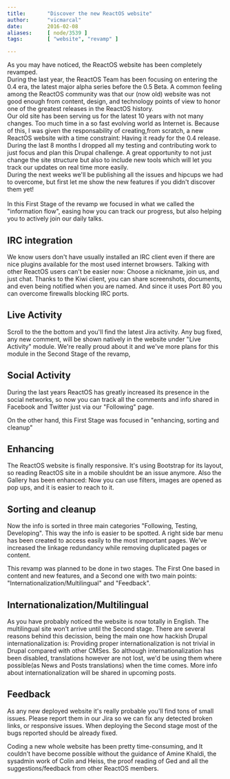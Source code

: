 ```yaml
---
title:       "Discover the new ReactOS website"
author:      "vicmarcal"
date:        2016-02-08
aliases:     [ node/3539 ]
tags:        [ "website", "revamp" ]

---
```


<p>As you may have noticed, the ReactOS website has been completely revamped.<br/>
During the last year, the ReactOS Team has been focusing on entering the 0.4 era, the latest major alpha series before the 0.5 Beta. A common feeling among the ReactOS community was that our (now old) website was not good enough from content, design, and technology points of view to honor one of the greatest releases in the ReactOS history.<br/>
Our old site has been serving us for the latest 10 years with not many changes. Too much time in a so fast evolving world as Internet is. Because of this, I was given the responsability of creating,from scratch, a new ReactOS website with a time constraint: Having it ready for the 0.4 release.<br/>During the last 8 months I dropped all my testing and contributing work to just focus and plan this Drupal challenge. A great opportunity to not just change the site structure but also to include new tools which will let you track our updates on real time more easily. <br/> During the next weeks we'll be publishing all the issues and hipcups we had to overcome, but first let me show the new features if you didn't discover them yet! <br/><br/>
In this First Stage of the revamp we focused in what we called the "information flow", easing how you can track our progress, but also helping you to actively join our daily talks. </p>

<h2> IRC integration </h2>
<p> We know users don't have usually installed an IRC client even if there are nice plugins available for the most used internet browsers. Talking with other ReactOS users can't be easier now: Choose a nickname, join us, and just chat. Thanks to the Kiwi client, you can share screenshots, documents, and even being notified when you are named. And since it uses Port 80 you can overcome firewalls blocking IRC ports.</p>

<h2> Live Activity </h2>
<p>Scroll to the the bottom and you'll find the latest Jira activity. Any bug fixed, any new comment, will be shown natively in the website under "Live Activity" module. We're really proud about it and we've more plans for this module in the Second Stage of the revamp, </p>

<h2> Social Activity </h2>
<p> During the last years ReactOS has greatly increased its presence in the social networks, so now you can track all the comments and info shared in Facebook and Twitter just via our "Following" page.</P>

<p>On the other hand, this First Stage was focused in "enhancing, sorting and cleanup"</p>
<h2> Enhancing</h2>
<p>  The ReactOS website is finally responsive. It's using Bootstrap for its layout, so reading ReactOS site in a mobile shouldnt be an issue anymore. Also the Gallery has been enhanced: Now you can use filters, images are opened as pop ups, and it is easier to reach to it. </p>
<h2> Sorting and cleanup</h2>
<p>  Now the info is sorted in three main categories "Following, Testing, Developing". This way the info is easier to be spotted.  A right side bar menu has been created to access easily to the most important  pages. We've increased the linkage redundancy while removing duplicated pages or content. </p>

<p>This revamp was planned to be done in two stages. The First One based in content and new features, and a Second one with two main points: "Internationalization/Multilingual" and "Feedback".</p>
<h2> Internationalization/Multilingual</h2>
<p> As you have probably noticed the website is now totally in English. The multilingual site won't arrive until the Second stage. There are several reasons behind this decission, being the main one how hackish Drupal internationalization is: Providing proper internationalization is not trivial in Drupal compared with other CMSes. So although internationalization has been disabled, translations however are not lost, we'd be using them where possible(as News and Posts translations) when the time comes. More info about internationalization will be shared in upcoming posts.</p>
<h2> Feedback</h2>
<p>As any new deployed website it's really probable you'll find tons of small issues. Please report them in our Jira so we can fix any detected broken links, or responsive issues. When deploying the Second stage most of the bugs reported should be already fixed.</p>

<p>Coding a new whole website has been pretty time-consuming, and It couldn't have become possible  without the guidance of Amine Khaldi, the sysadmin work of Colin and Heiss, the proof reading of Ged and all the suggestions/feedback from other ReactOS members.</p>

